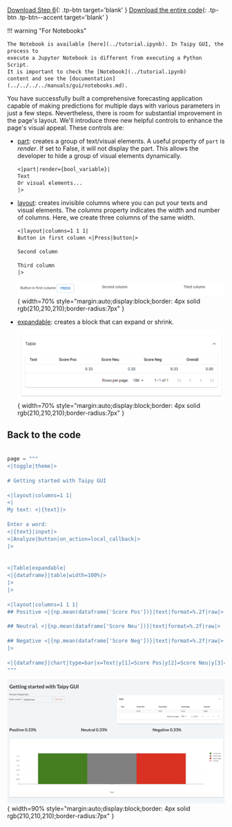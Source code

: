 [Download Step 6](./../src/step_06.py){: .tp-btn target='blank' }
[Download the entire code](./../src/src.zip){: .tp-btn .tp-btn--accent target='blank' }

!!! warning "For Notebooks"

    The Notebook is available [here](../tutorial.ipynb). In Taipy GUI, the process to
    execute a Jupyter Notebook is different from executing a Python Script.
    It is important to check the [Notebook](../tutorial.ipynb)
    content and see the [documentation](../../../../manuals/gui/notebooks.md).


You have successfully built a comprehensive forecasting application capable of making predictions
for multiple days with various parameters in just a few steps. Nevertheless, there is room for
substantial improvement in the page's layout. We'll introduce three new helpful controls to
enhance the page's visual appeal. These controls are:

- [part](../../../../manuals/gui/viselements/part.md): creates a group of text/visual elements.
    A useful property of `part` is *render*. If set to False, it will not display the part. This
    allows the developer to hide a group of visual elements dynamically.

    ```
    <|part|render={bool_variable}|
    Text
    Or visual elements...
    |>
    ```

- [layout](../../../../manuals/gui/viselements/layout.md): creates invisible columns where you
    can put your texts and visual elements. The *columns* property indicates the width and number
    of columns. Here, we create three columns of the same width.

    ```
    <|layout|columns=1 1 1|
    Button in first column <|Press|button|>

    Second column

    Third column
    |>
    ```

    ![Layout](images/layout.png){ width=70% style="margin:auto;display:block;border: 4px solid rgb(210,210,210);border-radius:7px" }


- [expandable](../../../../manuals/gui/viselements/expandable.md): creates a block that can
    expand or shrink.

    ![expandable](images/expandable.png){ width=70% style="margin:auto;display:block;border: 4px solid rgb(210,210,210);border-radius:7px" }


## Back to the code

```python

page = """
<|toggle|theme|>

# Getting started with Taipy GUI

<|layout|columns=1 1|
<|
My text: <|{text}|>

Enter a word:
<|{text}|input|>
<|Analyze|button|on_action=local_callback|>
|>


<|Table|expandable|
<|{dataframe}|table|width=100%|>
|>
|>

<|layout|columns=1 1 1|
## Positive <|{np.mean(dataframe['Score Pos'])}|text|format=%.2f|raw|>

## Neutral <|{np.mean(dataframe['Score Neu'])}|text|format=%.2f|raw|>

## Negative <|{np.mean(dataframe['Score Neg'])}|text|format=%.2f|raw|>
|>

<|{dataframe}|chart|type=bar|x=Text|y[1]=Score Pos|y[2]=Score Neu|y[3]=Score Neg|y[4]=Overall|color[1]=green|color[2]=grey|color[3]=red|type[4]=line|>
"""
```

![Layout](images/result.png){ width=90% style="margin:auto;display:block;border: 4px solid rgb(210,210,210);border-radius:7px" }

